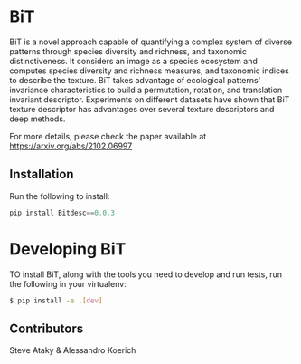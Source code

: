 # BiT

BiT is a novel approach capable of quantifying a complex system of diverse patterns through 
species diversity and richness, and taxonomic distinctiveness. 
It considers an image as a species ecosystem and computes species diversity and richness measures, 
and taxonomic indices to describe the texture. 
BiT takes advantage of ecological patterns' invariance characteristics to build a permutation, rotation, and translation invariant descriptor. 
Experiments on different datasets have shown that BiT texture descriptor has advantages over several texture descriptors and deep methods. 

For more details, please check the paper available at https://arxiv.org/abs/2102.06997

## Installation

Run the following to install:
```python
pip install Bitdesc==0.0.3
```

# Developing BiT

TO install BiT, along with the tools you need to develop and run tests, run the following in your virtualenv:
```bash
$ pip install -e .[dev]
```

## Contributors

Steve Ataky & Alessandro Koerich
